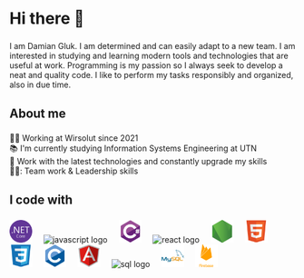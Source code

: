 <h1 align="left">Hi there 👋</h1>

###

<p align="left">I am Damian Gluk. I am determined and can easily adapt to a new team. I am interested in studying and learning modern tools and technologies that are useful at work. Programming is my passion so I always seek to develop a neat and quality code. I like to perform my tasks responsibly and organized, also in due time.</p>

###

<h2 align="left">About me</h2>

###

<p align="left">🧑‍🔧 Working at Wirsolut since 2021<br>📚 I'm currently studying Information Systems Engineering at UTN<br>🎯 Work with the latest technologies and constantly upgrade my skills<br>👨‍🏫: Team work & Leadership skills</p>

###

<h2 align="left">I code with</h2>

###

<div align="left">
  <img src="https://github.com/devicons/devicon/blob/v2.15.1/icons/dotnetcore/dotnetcore-original.svg" height="40" alt="net core logo"  />
  <img width="12" />
  <img src="https://cdn.jsdelivr.net/gh/devicons/devicon/icons/javascript/javascript-original.svg" height="40" alt="javascript logo"  />
  <img width="12" />
  <img src="https://github.com/devicons/devicon/blob/v2.15.1/icons/csharp/csharp-original.svg" height="40" alt="c sharp logo"  />
  <img width="12" />
  <img src="https://cdn.jsdelivr.net/gh/devicons/devicon/icons/react/react-original.svg" height="40" alt="react logo"  />
  <img width="12" />
  <img src="https://github.com/devicons/devicon/blob/v2.15.1/icons/nodejs/nodejs-original.svg" height="40" alt="nodejs logo"  />
  <img width="12" />
  <img src="https://github.com/devicons/devicon/blob/v2.15.1/icons/html5/html5-original.svg" height="40" alt="html logo"  />
  <img width="12" />
  <img src="https://github.com/devicons/devicon/blob/v2.15.1/icons/css3/css3-original.svg" height="40" alt="css logo"  />
  <img width="12" />
  <img src="https://github.com/devicons/devicon/blob/v2.15.1/icons/c/c-original.svg" height="40" alt="c logo"  />
  <img width="12" />
  <img src="https://github.com/devicons/devicon/blob/v2.15.1/icons/angularjs/angularjs-original.svg" height="40" alt="angularjs logo"  />
  <img width="12" />
  <img src="https://cs.hofstra.edu/docs/images/software/ssms.png" height="40" alt="sql logo"  />
  <img width="12" />
  <img src="https://github.com/devicons/devicon/blob/v2.15.1/icons/mysql/mysql-original-wordmark.svg" height="40" alt="mysql logo"  />
  <img width="12" />
  <img src="https://github.com/devicons/devicon/blob/v2.15.1/icons/firebase/firebase-plain-wordmark.svg" height="40" alt="firebase logo"  />
  <img width="12" />
</div>
